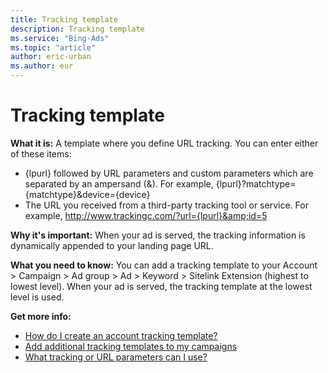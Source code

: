 ```yaml
---
title: Tracking template
description: Tracking template
ms.service: "Bing-Ads"
ms.topic: "article"
author: eric-urban
ms.author: eur
---
```


# Tracking template

**What it is:** A template where you define URL tracking. You can enter either of these items:
- {lpurl} followed by URL parameters and custom parameters which are separated by an ampersand (&amp;). For example, {lpurl}?matchtype={matchtype}&amp;device={device}
- The URL you received from a third-party tracking tool or service. For example, http://www.trackingc.com/?url={lpurl}&amp;id=5

**Why it's important:**  When your ad is served, the tracking information is dynamically appended to your landing page URL.

**What you need to know:**  You can add a tracking template to your Account > Campaign > Ad group > Ad > Keyword > Sitelink Extension (highest to lowest level). When your ad is served, the tracking template at the lowest level is used.

**Get more info:**
- [How do I create an account tracking template?](../hlp_BA_CONC_UpgradeURL_TrackTemplateGlobalParam.md)
- [Add additional tracking templates to my campaigns](../hlp_BA_CONC_UpgradeURL_TrackTemplateCampaignLevel.md)
- [What tracking or URL parameters can I use?](../hlp_BA_CONC_UpgradeURL_URLParameters.md)


